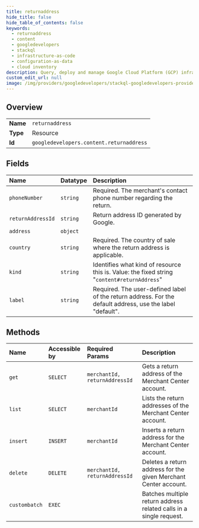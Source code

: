 ```yaml
---
title: returnaddress
hide_title: false
hide_table_of_contents: false
keywords:
  - returnaddress
  - content
  - googledevelopers    
  - stackql
  - infrastructure-as-code
  - configuration-as-data
  - cloud inventory
description: Query, deploy and manage Google Cloud Platform (GCP) infrastructure and resources using SQL
custom_edit_url: null
image: /img/providers/googledevelopers/stackql-googledevelopers-provider-featured-image.png
---
```

  
    

## Overview
<table><tbody>
<tr><td><b>Name</b></td><td><code>returnaddress</code></td></tr>
<tr><td><b>Type</b></td><td>Resource</td></tr>
<tr><td><b>Id</b></td><td><code>googledevelopers.content.returnaddress</code></td></tr>
</tbody></table>

## Fields
| Name | Datatype | Description |
|:-----|:---------|:------------|
| `phoneNumber` | `string` | Required. The merchant's contact phone number regarding the return. |
| `returnAddressId` | `string` | Return address ID generated by Google. |
| `address` | `object` |  |
| `country` | `string` | Required. The country of sale where the return address is applicable. |
| `kind` | `string` | Identifies what kind of resource this is. Value: the fixed string "`content#returnAddress`" |
| `label` | `string` | Required. The user-defined label of the return address. For the default address, use the label "default". |
## Methods
| Name | Accessible by | Required Params | Description |
|:-----|:--------------|:----------------|:------------|
| `get` | `SELECT` | `merchantId, returnAddressId` | Gets a return address of the Merchant Center account. |
| `list` | `SELECT` | `merchantId` | Lists the return addresses of the Merchant Center account. |
| `insert` | `INSERT` | `merchantId` | Inserts a return address for the Merchant Center account. |
| `delete` | `DELETE` | `merchantId, returnAddressId` | Deletes a return address for the given Merchant Center account. |
| `custombatch` | `EXEC` |  | Batches multiple return address related calls in a single request. |
